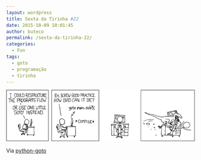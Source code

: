 ```yaml
---
layout: wordpress
title: Sexta da Tirinha #22
date: 2015-10-09 10:01:45
author: buteco
permalink: /sexta-da-tirinha-22/
categories:
  - Fun
tags:
  - goto
  - programação
  - tirinha
---
```


<img class="aligncenter" src="/assets/wp-content/uploads/2015/09/goto.png" alt="goto" />

Via <a href="https://github.com/snoack/python-goto" target="_blank">python-goto</a>